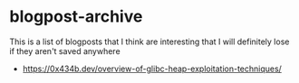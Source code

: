 # blogpost-archive
This is a list of blogposts that I think are interesting that I will definitely lose if they aren't saved anywhere

- https://0x434b.dev/overview-of-glibc-heap-exploitation-techniques/
